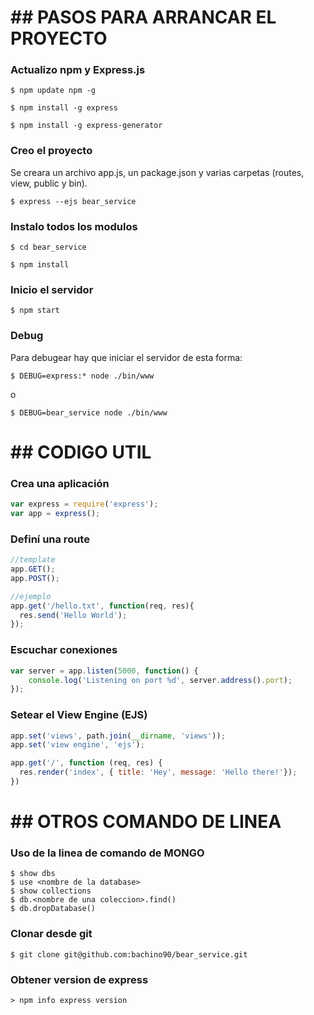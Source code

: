 
# ## PASOS PARA ARRANCAR EL PROYECTO

### Actualizo npm y Express.js
```
$ npm update npm -g

$ npm install -g express

$ npm install -g express-generator
```
### Creo el proyecto

Se creara un archivo app.js, un package.json y varias carpetas (routes, view, public y bin).

```
$ express --ejs bear_service
```

### Instalo todos los modulos
```
$ cd bear_service

$ npm install
```

### Inicio el servidor
```
$ npm start
```

### Debug

Para debugear hay que iniciar el servidor de esta forma:
```
$ DEBUG=express:* node ./bin/www
```

o

```
$ DEBUG=bear_service node ./bin/www
```

# ## CODIGO UTIL

### Crea una aplicación

```javascript
var express = require('express');
var app = express();
```

### Definí una route

```javascript
//template
app.GET();
app.POST();

//ejemplo
app.get('/hello.txt', function(req, res){
  res.send('Hello World');
});
```

### Escuchar conexiones

```javascript
var server = app.listen(5000, function() {
    console.log('Listening on port %d', server.address().port);
});
```

### Setear el View Engine (EJS)

```javascript
app.set('views', path.join(__dirname, 'views'));
app.set('view engine', 'ejs');

app.get('/', function (req, res) {
  res.render('index', { title: 'Hey', message: 'Hello there!'});
})
```



# ## OTROS COMANDO DE LINEA

### Uso de la linea de comando de MONGO

```
$ show dbs
$ use <nombre de la database>
$ show collections
$ db.<nombre de una coleccion>.find()
$ db.dropDatabase()
```

### Clonar desde git

```
$ git clone git@github.com:bachino90/bear_service.git
```

### Obtener version de express
```
> npm info express version
```
